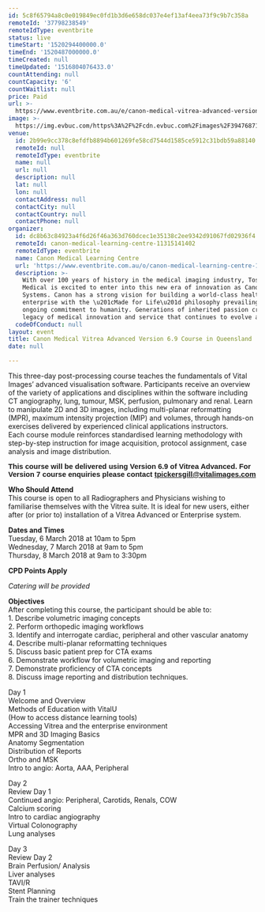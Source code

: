 ```yaml
---
id: 5c8f65794a8c0e019849ec0fd1b3d6e658dc037e4ef13af4eea73f9c9b7c358a
remoteId: '37798238549'
remoteIdType: eventbrite
status: live
timeStart: '1520294400000.0'
timeEnd: '1520487000000.0'
timeCreated: null
timeUpdated: '1516804076433.0'
countAttending: null
countCapacity: '6'
countWaitlist: null
price: Paid
url: >-
  https://www.eventbrite.com.au/e/canon-medical-vitrea-advanced-version-69-course-in-queensland-registration-37798238549?aff=ebapi
image: >-
  https://img.evbuc.com/https%3A%2F%2Fcdn.evbuc.com%2Fimages%2F39476871%2F185894324770%2F1%2Foriginal.jpg?s=3cf5385d78ca3a015e53d52c05ff581f
venue:
  id: 2b99e9cc378c8efdfb8894b601269fe58cd7544d1585ce5912c31bdb59a88140
  remoteId: null
  remoteIdType: eventbrite
  name: null
  url: null
  description: null
  lat: null
  lon: null
  contactAddress: null
  contactCity: null
  contactCountry: null
  contactPhone: null
organizer:
  id: dc8b63c84923a4f6d26f46a363d760dcec1e35138c2ee9342d91067fd02936f4
  remoteId: canon-medical-learning-centre-11315141402
  remoteIdType: eventbrite
  name: Canon Medical Learning Centre
  url: 'https://www.eventbrite.com.au/o/canon-medical-learning-centre-11315141402'
  description: >-
    With over 100 years of history in the medical imaging industry, Toshiba
    Medical is excited to enter into this new era of innovation as Canon Medical
    Systems. Canon has a strong vision for building a world-class healthcare
    enterprise with the \u201cMade for Life\u201d philosophy prevailing as our
    ongoing commitment to humanity. Generations of inherited passion creates a
    legacy of medical innovation and service that continues to evolve as we do.
  codeOfConduct: null
layout: event
title: Canon Medical Vitrea Advanced Version 6.9 Course in Queensland
date: null

---
```

<P>This three-day post-processing course teaches the fundamentals of Vital Images’ advanced visualisation software. Participants receive an overview of the variety of applications and disciplines within the software including CT angiography, lung, tumour, MSK, perfusion, pulmonary and renal. Learn to manipulate 2D and 3D images, including multi-planar reformatting (MPR), maximum intensity projection (MIP) and volumes, through hands-on exercises delivered by experienced clinical applications instructors.<BR>Each course module reinforces standardised learning methodology with step-by-step instruction for image acquisition, protocol assignment, case analysis and image distribution. <BR></P>
<P><STRONG><SPAN STYLE="font-size: 11.0pt; font-family: 'Calibri',sans-serif;">This course will be delivered using Version 6.9 of Vitrea Advanced. For Version 7 course enquiries please contact <A HREF="mailto:tpickersgill@vitalimages.com" REL="nofollow">tpickersgill@vitalimages.com</A></SPAN></STRONG></P>
<P><STRONG>Who Should Attend<BR></STRONG>This course is open to all Radiographers and Physicians wishing to familiarise themselves with the Vitrea suite. It is ideal for new users, either after (or prior to) installation of a Vitrea Advanced or Enterprise system.</P>
<P><STRONG>Dates and Times<BR></STRONG>Tuesday, 6 March 2018 at 10am to 5pm<BR>Wednesday, 7 March 2018 at 9am to 5pm<BR>Thursday, 8 March 2018 at 9am to 3:30pm</P>
<P><STRONG>CPD Points Apply</STRONG></P>
<P><EM>Catering will be provided</EM></P>
<P><STRONG>Objectives</STRONG><BR>After completing this course, the participant should be able to:<BR>1. Describe volumetric imaging concepts<BR>2. Perform orthopedic imaging workflows<BR>3. Identify and interrogate cardiac, peripheral and other vascular anatomy<BR>4. Describe multi-planar reformatting techniques<BR>5. Discuss basic patient prep for CTA exams<BR>6. Demonstrate workflow for volumetric imaging and reporting<BR>7. Demonstrate proficiency of CTA concepts<BR>8. Discuss image reporting and distribution techniques.</P>
<P>Day 1<BR>Welcome and Overview<BR>Methods of Education with VitalU<BR>(How to access distance learning tools)<BR>Accessing Vitrea and the enterprise environment<BR>MPR and 3D Imaging Basics<BR>Anatomy Segmentation<BR>Distribution of Reports<BR>Ortho and MSK<BR>Intro to angio: Aorta, AAA, Peripheral<BR></P>
<P>Day 2<BR>Review Day 1<BR>Continued angio: Peripheral, Carotids, Renals, COW<BR>Calcium scoring<BR>Intro to cardiac angiography<BR>Virtual Colonography<BR>Lung analyses</P>
<P>Day 3<BR>Review Day 2<BR>Brain Perfusion/ Analysis<BR>Liver analyses<BR>TAVI/R<BR>Stent Planning<BR>Train the trainer techniques</P>

